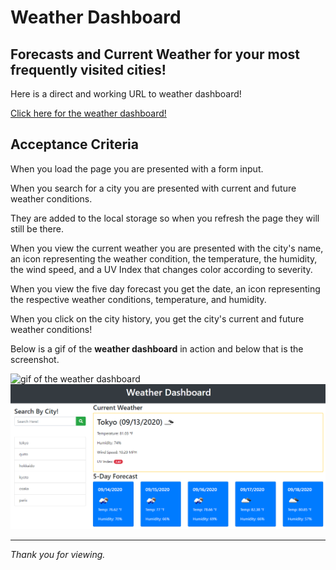 # Weather Dashboard
## Forecasts and Current Weather for your most frequently visited cities!

Here is a direct and working URL to weather dashboard!

[Click here for the weather dashboard!](https://cat-lin-morgan.github.io/weather-dashboard/ "Cat's Weather Dashboard")

## Acceptance Criteria
When you load the page you are presented with a form input. 

When you search for a city you are presented with current and future weather conditions.

They are added to the local storage so when you refresh the page they will still be there.

When you view the current weather you are presented with the city's name, an icon representing the weather condition, the temperature, the humidity, the wind speed, and a UV Index that changes color according to severity. 

When you view the five day forecast you get the date, an icon representing the respective weather conditions, temperature, and humidity.

When you click on the city history, you get the city's current and future weather conditions!

Below is a gif of the __weather dashboard__ in action and below that is the screenshot.

<img src="assets/images/weatherdashvideo.gif" alt="gif of the weather dashboard"/>

<img src="./assets/images/weatherdashboard.png" alt="screen shot of weather dashboard"/>

---

*Thank you for viewing.*